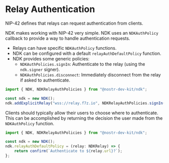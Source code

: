 # Relay Authentication

NIP-42 defines that relays can request authentication from clients.

NDK makes working with NIP-42 very simple. NDK uses an `NDKAuthPolicy` callback to provide a way to handle
authentication requests.

* Relays can have specific `NDKAuthPolicy` functions.
* NDK can be configured with a default `relayAuthDefaultPolicy` function.
* NDK provides some generic policies:
    * `NDKAuthPolicies.signIn`: Authenticate to the relay (using the `ndk.signer` signer).
    * `NDKAuthPolicies.disconnect`: Immediately disconnect from the relay if asked to authenticate.

```ts
import { NDK, NDKRelayAuthPolicies } from "@nostr-dev-kit/ndk";

const ndk = new NDK();
ndk.addExplicitRelay("wss://relay.f7z.io", NDKRelayAuthPolicies.signIn({ndk}));
```

Clients should typically allow their users to choose where to authenticate. This can be accomplished by returning the
decision the user made from the `NDKAuthPolicy` function.

```ts
import { NDK, NDKRelayAuthPolicies } from "@nostr-dev-kit/ndk";

const ndk = new NDK();
ndk.relayAuthDefaultPolicy = (relay: NDKRelay) => {
    return confirm(`Authenticate to ${relay.url}?`);
};
```
